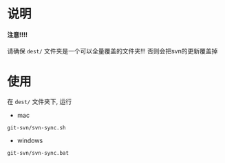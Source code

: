 # 说明

#### 注意!!!!

请确保 `dest/` 文件夹是一个可以全量覆盖的文件夹!!! 否则会把svn的更新覆盖掉

# 使用

在 `dest/` 文件夹下, 运行

- mac

```
git-svn/svn-sync.sh
```

- windows

```
git-svn/svn-sync.bat
```